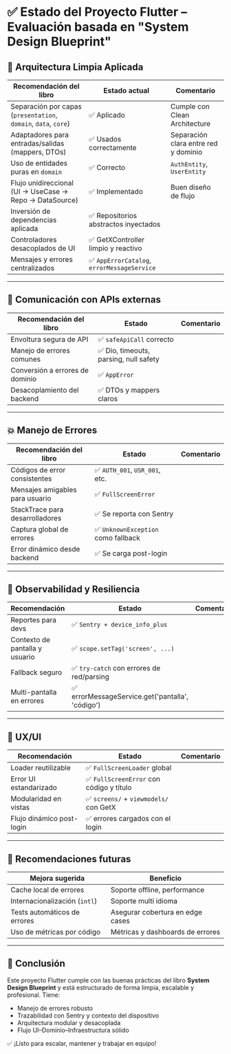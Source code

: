 
# ✅ Estado del Proyecto Flutter – Evaluación basada en "System Design Blueprint"

## 🧱 Arquitectura Limpia Aplicada

| Recomendación del libro                        | Estado actual       | Comentario |
|------------------------------------------------|----------------------|------------|
| Separación por capas (`presentation`, `domain`, `data`, `core`) | ✅ Aplicado           | Cumple con Clean Architecture |
| Adaptadores para entradas/salidas (mappers, DTOs)      | ✅ Usados correctamente | Separación clara entre red y dominio |
| Uso de entidades puras en `domain`                    | ✅ Correcto          | `AuthEntity`, `UserEntity` |
| Flujo unidireccional (UI → UseCase → Repo → DataSource) | ✅ Implementado | Buen diseño de flujo |
| Inversión de dependencias aplicada                   | ✅ Repositorios abstractos inyectados |
| Controladores desacoplados de UI                     | ✅ GetXController limpio y reactivo |
| Mensajes y errores centralizados                    | ✅ `AppErrorCatalog`, `errorMessageService` |

---

## 📡 Comunicación con APIs externas

| Recomendación del libro         | Estado | Comentario |
|----------------------------------|--------|------------|
| Envoltura segura de API         | ✅ `safeApiCall` correcto |
| Manejo de errores comunes       | ✅ Dio, timeouts, parsing, null safety |
| Conversión a errores de dominio | ✅ `AppError` |
| Desacoplamiento del backend     | ✅ DTOs y mappers claros |

---

## 💥 Manejo de Errores

| Recomendación del libro        | Estado | Comentario |
|-------------------------------|--------|------------|
| Códigos de error consistentes | ✅ `AUTH_001`, `USR_001`, etc. |
| Mensajes amigables para usuario | ✅ `FullScreenError` |
| StackTrace para desarrolladores | ✅ Se reporta con Sentry |
| Captura global de errores     | ✅ `UnknownException` como fallback |
| Error dinámico desde backend  | ✅ Se carga post-login |

---

## 🧠 Observabilidad y Resiliencia

| Recomendación                  | Estado | Comentario |
|-------------------------------|--------|------------|
| Reportes para devs            | ✅ `Sentry + device_info_plus` |
| Contexto de pantalla y usuario | ✅ `scope.setTag('screen', ...)` |
| Fallback seguro               | ✅ `try-catch` con errores de red/parsing |
| Multi-pantalla en errores     | ✅ errorMessageService.get('pantalla', 'código') |

---

## 📱 UX/UI

| Recomendación                  | Estado | Comentario |
|-------------------------------|--------|------------|
| Loader reutilizable           | ✅ `FullScreenLoader` global |
| Error UI estandarizado        | ✅ `FullScreenError` con código y título |
| Modularidad en vistas         | ✅ `screens/` + `viewmodels/` con GetX |
| Flujo dinámico post-login     | ✅ errores cargados con el login |

---

## 🧪 Recomendaciones futuras

| Mejora sugerida             | Beneficio |
|-----------------------------|-----------|
| Cache local de errores      | Soporte offline, performance |
| Internacionalización (`intl`) | Soporte multi idioma |
| Tests automáticos de errores | Asegurar cobertura en edge cases |
| Uso de métricas por código  | Métricas y dashboards de errores |

---

## 🏁 Conclusión

Este proyecto Flutter cumple con las buenas prácticas del libro **System Design Blueprint** y está estructurado de forma limpia, escalable y profesional. Tiene:

- Manejo de errores robusto
- Trazabilidad con Sentry y contexto del dispositivo
- Arquitectura modular y desacoplada
- Flujo UI–Dominio–Infraestructura sólido

✅ ¡Listo para escalar, mantener y trabajar en equipo!
